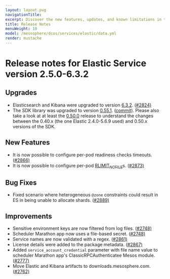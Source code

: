 ```yaml
---
layout: layout.pug
navigationTitle:
excerpt: Discover the new features, updates, and known limitations in this release of the Elastic Service
title: Release Notes
menuWeight: 10
model: /mesosphere/dcos/services/elastic/data.yml
render: mustache
---
```


# Release notes for Elastic Service version 2.5.0-6.3.2

## Upgrades

- Elasticsearch and Kibana were upgraded to version [6.3.2](https://www.elastic.co/guide/en/elasticsearch/reference/6.3/release-notes-6.3.2.html). ([#2824)](https://github.com/mesosphere/dcos-commons/commit/c0f10eb0c8a5662df659d03d0657cc314b0ec822)
- The SDK library was upgraded to version [0.55.1](https://github.com/mesosphere/dcos-commons/releases/tag/0.55.1). ([commit)](https://github.com/mesosphere/dcos-commons/commit/230032df7e44b4018036493cc240d39a515205bc). Please also take a look at at least the [0.50.0](https://github.com/mesosphere/dcos-commons/releases/tag/0.50.0) release to understand the changes between the 0.40.x (the one Elastic 2.4.0-5.6.9 used) and 0.50.x versions of the SDK.

## New Features

- It is now possible to configure per-pod readiness checks timeouts. ([#2866)](https://github.com/mesosphere/dcos-commons/commit/41793a8becba9c7585aaeedc404887727fc612af)
- It is now possible to configure per-pod [RLIMIT<sub>NOFILE</sub>](http://man7.org/linux/man-pages/man2/getrlimit.2.html)s. ([#2873)](https://github.com/mesosphere/dcos-commons/commit/a8a900d538f6e4815c3b7c130f871b9029c86ad2)

## Bug Fixes

- Fixed scenario where heterogeneous `@zone` constraints could result in ES in being unable to allocate shards. ([#2889)](https://github.com/mesosphere/dcos-commons/commit/db6cbf0b3e44d52bac5e797573337bd0157caf9c)

## Improvements

- Sensitive environment keys are now filtered from log files. ([#2748)](https://github.com/mesosphere/dcos-commons/commit/00a0bf8deb30b65461625678931a9ed3f3f1cbec)
- Scheduler Marathon app now uses a file-based secret. ([#2748)](https://github.com/mesosphere/dcos-commons/commit/00a0bf8deb30b65461625678931a9ed3f3f1cbec)
- Service names are now validated with a regex. ([#2861)](https://github.com/mesosphere/dcos-commons/commit/825eac6f53e80eecad876ec7f446546ef0023014)
- License details were added to the package metadata. ([#2867)](https://github.com/mesosphere/dcos-commons/commit/b3d39263544892c0c5debee08fcf39ff9d874760)
- Added `service_account_credential` parameter with file name value to scheduler Marathon app's ClassicRPCAuthenticatee Mesos module. ([#2777)](https://github.com/mesosphere/dcos-commons/commit/11fa91b42941cbad2fe6015436664744476fab04)
- Move Elastic and Kibana artifacts to downloads.mesosphere.com. ([#2762)](https://github.com/mesosphere/dcos-commons/commit/54c13d866b6348caa495f40738edb8efb41fef6d)

<!-- # Release notes for Elastic Service version 2.4.0-5.6.9

## New Features

- Elasticsearch and Kibana were upgraded to version [5.6.9](https://www.elastic.co/guide/en/elasticsearch/reference/5.6/release-notes-5.6.9.html). ([#2536](https://github.com/mesosphere/dcos-commons/pull/2536))

## Improvements

- The SDK tests now validate missing values for `svc.yml` Mustache variables. ([#2527](https://github.com/mesosphere/dcos-commons/pull/2527))
 -->
<!-- # Version 2.3.1-5.6.5

## New Features

- All frameworks (Cassandra included) now isolate their `/tmp` task directories by making them Mesos [`SANDBOX_PATH` volume sources](https://github.com/apache/mesos/blob/master/docs/container-volume.md#sandbox_path-volume-source). ([#2467](https://github.com/mesosphere/dcos-commons/pull/2467) and [#2486](https://github.com/mesosphere/dcos-commons/pull/2486))

# Version 2.3.0-5.6.5

## New features

- Support for deploying the service in a remote region.

# Version 2.2.0-5.6.5

## New features

- Support for the automated provisioning of TLS artifacts to secure Elastic communication (requires X-Pack)
- Support for `Zone` placement constraints in DC/OS 1.11
- Ability to pause a service pod for debugging and recovery purposes

## Updates

- Major improvements to the stability and performance of service orchestration
- JRE upgraded to 1.8u162
- The service now uses the Mesos V1 API. The service can be set back to the V0 API using the service property `service.mesos_api_version`.

# Version 2.1.1-5.6.5

## Improvements

- Elastic updated to version 5.6.5
- Kibana updated to version 5.6.5

# Version 2.1.0-5.6.2

## New Features

* Custom configuration can now be passed to Elastic plugins. See [the documentation](/mesosphere/dcos/services/elastic/2.1.1-5.6.5/custom-elasticsearch-yaml/).

## Bug Fixes

* Uninstall now handles failed tasks correctly

# Version 2.0.0-5.5.1

## Improvements

- Default to 0 ingest nodes
- Automatic management of gateway settings
- Upgrade to [dcos-commons 0.30.0](https://github.com/mesosphere/dcos-commons/releases/tag/0.30.0)

## Bug Fixes

- Numerous fixes and enhancements to service reliability

# Version 1.0.15-5.5.1-beta

## Improvements

- Upgrade to [dcos-commons 0.20.1](https://github.com/mesosphere/dcos-commons/releases/tag/0.20.1)
- Upgrade to Elastic 5.5.1

# Version 1.0.14-5.4.1-beta

## New Features

- Installation in folders is supported
- Use of a CNI network is supported

## Improvements

- Upgrade to [dcos-commons 0.20.0](https://github.com/mesosphere/dcos-commons/releases/tag/0.20.0)
- Upgrade to Elastic 5.5.0
- Default user is now `nobody`
- Allow configuration of scheduler log level
- Kibana's cpu and memory are now configurable

## Bug Fixes

- Stop downloading Statsd zip file twice

# Version 1.0.13-5.4.1-beta

## New Features

- Enabled Elastic framework to work in offline/airgapped cluster (#1091)

## Upgrades

- Upgraded to Elasticsearch and Kibana 5.4.1
- Upgraded to dcos-commons-0.18.0

# Version 1.0.11-5.4.0-beta

## Breaking Changes

- Kibana has been removed from the Elastic package, along with the proxylite helper service. Please see the '[Connecting Clients](/mesosphere/dcos/services/elastic/2.1.1-5.6.5/connecting-clients/)' section for instructions on how to provision and connect Kibana on DC/OS.

## Improvements/Features

- Added an option to toggle installation of commercial X-Pack plugin (disabled by default)
- Increased ingest node default RAM to 2GB
- Added a configurable health check user/password to use as Elastic credentials during readiness/health checks

## Upgrades

- Upgraded to Elastic 5.4.0
- Upgraded to Support Diagnostics Version 5.12
- Upgraded to dcos-commons-0.16.0
 -->